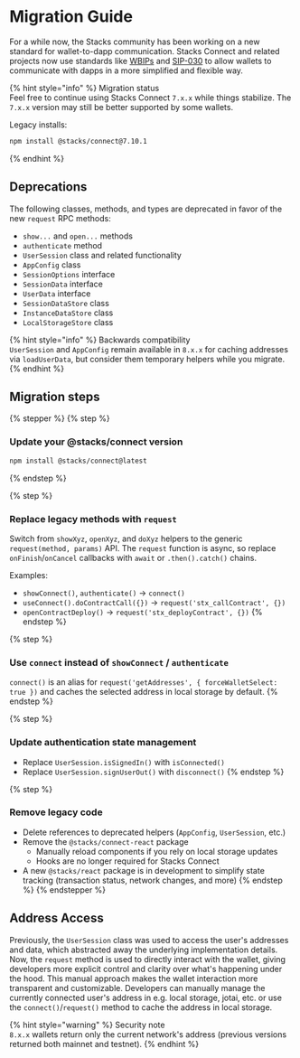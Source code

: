 # Migration Guide

For a while now, the Stacks community has been working on a new standard for wallet-to-dapp communication. Stacks Connect and related projects now use standards like [WBIPs](https://wbips.netlify.app/) and [SIP-030](https://github.com/janniks/sips/blob/main/sips/sip-030/sip-030-wallet-interface.md) to allow wallets to communicate with dapps in a more simplified and flexible way.

{% hint style="info" %}
Migration status\
Feel free to continue using Stacks Connect `7.x.x` while things stabilize. The `7.x.x` version may still be better supported by some wallets.

Legacy installs:

```bash
npm install @stacks/connect@7.10.1
```
{% endhint %}

## Deprecations

The following classes, methods, and types are deprecated in favor of the new `request` RPC methods:

* `show...` and `open...` methods
* `authenticate` method
* `UserSession` class and related functionality
* `AppConfig` class
* `SessionOptions` interface
* `SessionData` interface
* `UserData` interface
* `SessionDataStore` class
* `InstanceDataStore` class
* `LocalStorageStore` class

{% hint style="info" %}
Backwards compatibility\
`UserSession` and `AppConfig` remain available in `8.x.x` for caching addresses via `loadUserData`, but consider them temporary helpers while you migrate.
{% endhint %}

## Migration steps

{% stepper %}
{% step %}
### Update your @stacks/connect version

```bash
npm install @stacks/connect@latest
```
{% endstep %}

{% step %}
### Replace legacy methods with `request`

Switch from `showXyz`, `openXyz`, and `doXyz` helpers to the generic `request(method, params)` API. The `request` function is async, so replace `onFinish`/`onCancel` callbacks with `await` or `.then().catch()` chains.

Examples:

* `showConnect()`, `authenticate()` → `connect()`
* `useConnect().doContractCall({})` → `request('stx_callContract', {})`
* `openContractDeploy()` → `request('stx_deployContract', {})`
{% endstep %}

{% step %}
### Use `connect` instead of `showConnect` / `authenticate`

`connect()` is an alias for `request('getAddresses', { forceWalletSelect: true })` and caches the selected address in local storage by default.
{% endstep %}

{% step %}
### Update authentication state management

* Replace `UserSession.isSignedIn()` with `isConnected()`
* Replace `UserSession.signUserOut()` with `disconnect()`
{% endstep %}

{% step %}
### Remove legacy code

* Delete references to deprecated helpers (`AppConfig`, `UserSession`, etc.)
* Remove the `@stacks/connect-react` package
  * Manually reload components if you rely on local storage updates
  * Hooks are no longer required for Stacks Connect
* A new `@stacks/react` package is in development to simplify state tracking (transaction status, network changes, and more)
{% endstep %}
{% endstepper %}

## Address Access

Previously, the `UserSession` class was used to access the user's addresses and data, which abstracted away the underlying implementation details. Now, the `request` method is used to directly interact with the wallet, giving developers more explicit control and clarity over what's happening under the hood. This manual approach makes the wallet interaction more transparent and customizable. Developers can manually manage the currently connected user's address in e.g. local storage, jotai, etc. or use the `connect()`/`request()` method to cache the address in local storage.

{% hint style="warning" %}
Security note\
`8.x.x` wallets return only the current network's address (previous versions returned both mainnet and testnet).
{% endhint %}

